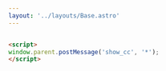 ```yaml
---
layout: '../layouts/Base.astro'
---
```


```html

<script>
window.parent.postMessage('show_cc', '*');
</script>

```